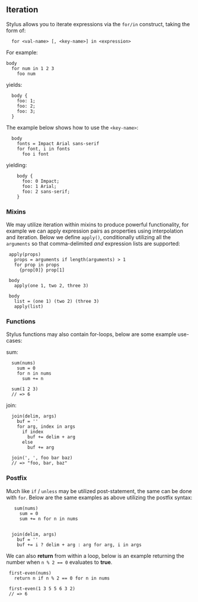
## Iteration

 Stylus allows you to iterate expressions via the `for/in` construct, taking the form of:
 
      for <val-name> [, <key-name>] in <expression>

For example:

    body
      for num in 1 2 3
        foo num

yields:

      body {
        foo: 1;
        foo: 2;
        foo: 3;
      }

The example below shows how to use the `<key-name>`:

      body
        fonts = Impact Arial sans-serif
        for font, i in fonts
          foo i font

yielding:

        body {
          foo: 0 Impact;
          foo: 1 Arial;
          foo: 2 sans-serif;
        }

### Mixins

 We may utilize iteration within mixins to produce powerful functionality, for example we can apply expression pairs as properties using interpolation and iteration. Below we define `apply()`, conditionally utilizing all the `arguments` so that comma-delimited _and_ expression lists are supported:
 
     apply(props)
       props = arguments if length(arguments) > 1
       for prop in props
         {prop[0]} prop[1]

     body
       apply(one 1, two 2, three 3)

     body
       list = (one 1) (two 2) (three 3)
       apply(list)

### Functions

 Stylus functions may also contain for-loops, below are some example use-cases:

sum:

      sum(nums)
        sum = 0
        for n in nums
          sum += n

      sum(1 2 3)
      // => 6

join:

      join(delim, args)
        buf = ''
        for arg, index in args
          if index
            buf += delim + arg
          else
            buf += arg

      join(', ', foo bar baz)
      // => "foo, bar, baz"

### Postfix

 Much like `if` / `unless` may be utilized post-statement, the same can be done with `for`. Below are the same examples as above utilizing the postfix syntax:
 
       sum(nums)
         sum = 0
         sum += n for n in nums


      join(delim, args)
        buf = ''
        buf += i ? delim + arg : arg for arg, i in args

 We can also __return__ from within a loop, below is an example returning the
 number when `n % 2 == 0` evaluates to __true__.
 
     first-even(nums)
       return n if n % 2 == 0 for n in nums

     first-even(1 3 5 5 6 3 2)
     // => 6